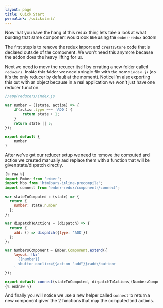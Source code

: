 ```yaml
---
layout: page
title: Quick Start
permalink: /quickstart/
---
```


Now that you have the hang of this redux thing lets take a look at what building that same component would look like using the `ember-redux` addon!

The first step is to remove the redux import and `createStore` code that is declared outside of the component. We won't need this anymore because the addon does the heavy lifting for us.

Next we need to move the reducer itself by creating a new folder called `reducers`. Inside this folder we need a single file with the name `index.js` (as it's the only reducer by default at the moment). Notice I'm also exporting this out with an object because in a real application we won't just have one reducer function.

```js
//app/reducers/index.js

var number = ((state, action) => {
    if(action.type === 'ADD') {
        return state + 1;
    }
    return state || 0;
});

export default {
    number
}
```

After we've got our reducer setup we need to remove the computed and action we created manually and replace them with a function that will be given state/dispatch directly.

```js
{% raw %}
import Ember from 'ember';
import hbs from 'htmlbars-inline-precompile';
import connect from 'ember-redux/components/connect';

var stateToComputed = (state) => {
  return {
    number: state.number
  };
};

var dispatchToActions = (dispatch) => {
  return {
    add: () => dispatch({type: 'ADD'})
  };
};

var NumbersComponent = Ember.Component.extend({
    layout: hbs`
      {{number}}
      <button onclick={{action "add"}}>add</button>
    `
});

export default connect(stateToComputed, dispatchToActions)(NumbersComponent);
{% endraw %}
```

And finally you will notice we use a new helper called `connect` to return a new component given the 2 functions that map the computed and actions.
